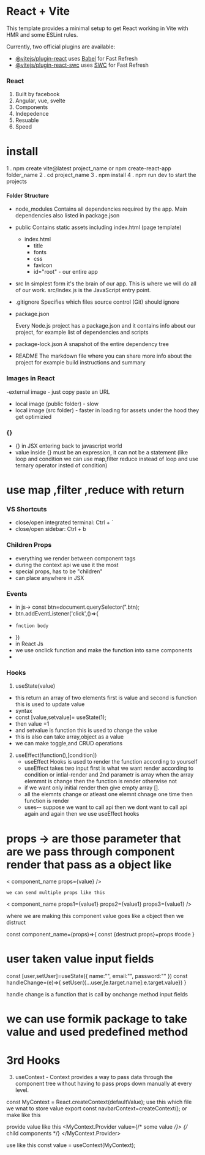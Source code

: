 # React + Vite

This template provides a minimal setup to get React working in Vite with HMR and some ESLint rules.

Currently, two official plugins are available:

- [@vitejs/plugin-react](https://github.com/vitejs/vite-plugin-react/blob/main/packages/plugin-react/README.md) uses [Babel](https://babeljs.io/) for Fast Refresh
- [@vitejs/plugin-react-swc](https://github.com/vitejs/vite-plugin-react-swc) uses [SWC](https://swc.rs/) for Fast Refresh


### React

1. Built by facebook
2. Angular, vue, svelte
3. Components
4. Indepedence
5. Resuable
6. Speed

# install
1 . npm create vite@latest project_name or  npm create-react-app folder_name
2 . cd project_name
3 . npm install
4 . npm run dev  to start the projects  



#### Folder Structure

- node_modules
  Contains all dependencies required by the app. Main dependencies also listed in package.json

- public
  Contains static assets including index.html (page template)
  - index.html
    - title
    - fonts
    - css
    - favicon
    - id="root" - our entire app
- src
  In simplest form it's the brain of our app. This is where we will do all of our work. src/index.js is the JavaScript entry point.
- .gitignore
  Specifies which files source control (Git) should ignore

- package.json
  
  Every Node.js project has a package.json and it contains info about our project, for example list of dependencies and scripts

- package-lock.json
  A snapshot of the entire dependency tree

- README
  The markdown file where you can share more info about the project for example build instructions and summary

### Images in React

-external image - just copy paste an URL

- local image (public folder) - slow
- local image (src folder) - faster in loading for assets
  under the hood they get optimizied

### {}

- {} in JSX entering back to javascript world
- value inside {} must be an expression, it can not be a statement (like loop and condition we can use map,filter reduce  instead of loop and use ternary operator insted of condition)
# use map ,filter ,reduce with return 

### VS Shortcuts

- close/open integrated terminal: Ctrl + `
- close/open sidebar: Ctrl + b

### Children Props

- everything we render between component tags
- during the context api we use it the most
- special props, has to be "children"
- can place anywhere in JSX


### Events
 - in js-> const btn=document.querySelector(".btn);
 - btn.addEventListener('click',()=>{
 -     fnction body
 - })
 -  in React Js 
 -  we use onclick function and make the function into same components
-  


### Hooks 

1. useState(value)
  - this return an array of two elements first is value and second is function this is used to update value 
  - syntax
  - const [value,setvalue]= useState(1);
  - then value =1
  - and setvalue is function this is used  to change the value 
- this  is also can take  array,object as a value 
- we can make toggle,and CRUD operations

2. useEffect(function(),[condition])
   - useEffect Hooks is used to render the function according to yourself
   - useEffect takes two input first is what we want render according to condition or intial-render and 2nd parametr is array when the array elemmnt is change then the function is render otherwise not 
   - if we want only initial render then give empty array [].
   - all the elemnts change or atleast one elemnt chnage one time then function is render 
   - uses-- suppose we want to call api then we dont want to call api again and again then we use useEffect hooks 


# props ->  are those parameter that are we pass through component render that pass as a object like
  < component_name   props={value} /> 
  
  
    we can send multiple props like this
  < component_name   props1={value1} props2={value1} props3={value1} />  


  where we are making this component value goes like a object then we distruct 

  const component_name=(props)=>{
    const {destruct props}=props
    #code
  }


# user taken value input fields  
const [user,setUser]=useState({
        name:"",
        email:"",
        password:""
    })
 const handleChange=(e)=>{
      setUser({...user,[e.target.name]:e.target.value})
    }


handle change is a function that is call by onchange  method input fields 


# we can use formik package to take value and used predefined method




#  3rd Hooks 
3. useContext - Context provides a way to pass data through the component tree without having to pass props down manually at every level.

const MyContext = React.createContext(defaultValue);   use this which file we wnat to store value 
export const navbarContext=createContext();  or make like this 

provide value like this 
<MyContext.Provider value={/* some value */}>
  {/* child components */}
</MyContext.Provider>    


use like this 
const value = useContext(MyContext);


